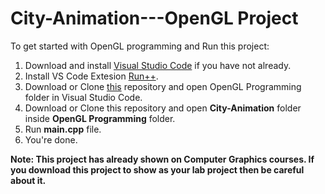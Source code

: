 # City-Animation---OpenGL Project

To get started with OpenGL programming and Run this project:

1. Download and install <a href="https://code.visualstudio.com/">Visual Studio Code</a> if you have not already.
2. Install VS Code Extesion <a href="https://marketplace.visualstudio.com/items?itemName=AlbinBD.run">Run++</a>.
3. Download or Clone <a href="https://github.com/MdAlbinHossain/Computer-Graphics">this</a> repository and open OpenGL Programming folder in Visual Studio Code. 
4. Download or Clone this repository and open <b>City-Animation</b> folder inside <b>OpenGL Programming</b> folder.
5. Run <b>main.cpp</b> file.
6. You're done.

<b>Note: This project has already shown on Computer Graphics courses. If you download this project to show as your lab project then be careful about it. </b>

